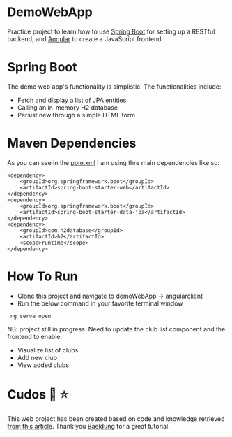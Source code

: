 # DemoWebApp
Practice project to learn how to use [Spring Boot](https://www.baeldung.com/spring-boot) for setting up a RESTful backend, and [Angular](https://angular.io/) to create a JavaScript frontend.

# Spring Boot
The demo web app's functionality is simplistic. The functionalities include:

- Fetch and display a list of JPA entities
- Calling an in-memory H2 database
- Persist new through a simple HTML form

# Maven Dependencies

As you can see in the [pom.xml](https://github.com/nimblegeek/DemoWebApp/blob/5077bbd7351b0fa3b5a82267d8059385b50d148f/pom.xml) I am using thre main dependencies like so:

```
<dependency> 
    <groupId>org.springframework.boot</groupId> 
    <artifactId>spring-boot-starter-web</artifactId> 
</dependency>
<dependency> 
    <groupId>org.springframework.boot</groupId> 
    <artifactId>spring-boot-starter-data-jpa</artifactId> 
</dependency>
<dependency>
    <groupId>com.h2database</groupId>
    <artifactId>h2</artifactId>
    <scope>runtime</scope>
</dependency>
```

# How To Run 
- Clone this project and navigate to demoWebApp -> angularclient 
- Run the below command in your favorite terminal window

``` ng serve open```

NB: project still in progress. Need to update the club list component and the frontend to enable:

- Visualize list of clubs
- Add new club
- View added clubs

# Cudos 🙏 ⭐
This web project has been created based on code and knowledge retrieved [from this article](https://www.baeldung.com/spring-boot-angular-web).
Thank you [Baeldung](https://www.baeldung.com/) for a great tutorial. 

